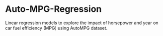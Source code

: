 # Auto-MPG-Regression
Linear regression models to explore the impact of horsepower and year on car fuel efficiency (MPG) using AutoMPG dataset.

